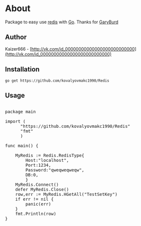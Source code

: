 # About

Package to easy use [redis](http://redis.io) with [Go](http://golang.org/).
Thanks for [GaryBurd](https://github.com/garyburd/redigo/)

## Author

Kaizer666 - [http://vk.com/id_00000000000000000000000000](http://vk.com/id_00000000000000000000000000)

## Installation

    go get https://github.com/kovalyovmakc1990/Redis
    
## Usage

<pre>

package main

import (
      "https://github.com/kovalyovmakc1990/Redis"
      "fmt"
      )

func main() {

    MyRedis := Redis.RedisType{
        Host:"localhost",
        Port:1234,
        Password:"qweqweqweqw",
        DB:0,
        }
    MyRedis.Connect()
    defer MyRedis.Close()
    row,err := MyRedis.HGetAll("TestSetKey")
    if err != nil {
        panic(err)
    }
    fmt.Println(row)
}



</pre>



